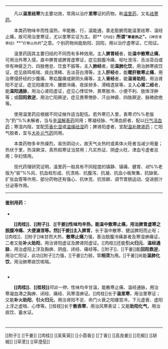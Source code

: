 ---
&emsp;&emsp;凡以**温里祛寒**为主要功效，常用以治疗**里寒**证的药物，称<ins>温里药</ins>，又名<ins>祛寒药</ins>。

&emsp;&emsp;本类药物味辛而性温热，辛能散、行，温能通，善走脏腑而能温里祛寒<dfn>、</dfn>温经止痛，故可用治里寒证，尤以里寒实证为主。即**`《内经》`**所谓“`寒者热之`”、**`《神农本草经》`**“`疗寒以热药`”之意。个别药物尚能助阳、回阳，用以治疗虚寒证，亡阳证。

&emsp;&emsp;温里药因其主要归经的不同而有多种效用。主入**脾胃经**者，能**温中散寒止痛**，可用治外寒入侵，直中脾胃或脾胃虚寒证，症见脘腹冷痛、呕吐泄泻、舌淡苔白或伴有神疲乏力、四肢倦怠、饮食不振等<dfn>。</dfn>主入**肺经**者，能**温肺化饮**，用治肺寒痰饮证，症见痰鸣咳喘、痰白清稀、舌淡苔白滑等<dfn>。</dfn>主入**肝经**者，能**暖肝散寒止痛**，用治寒侵肝经的少腹痛、寒疝腹痛或厥阴头痛等<dfn>。</dfn>主入**肾经**者，能**温肾助阳**，用治肾阳不足证，症见阳痿宫冷、腰膝冷痛、夜尿频多、滑精遗尿等<dfn>。</dfn>主入**心肾二经**者，能**温阳通脉**，用治心肾阳虚证，症见心悸怔忡、畏寒肢冷、小便不利、肢体浮肿等；或**回阳救逆**，用治亡阳厥逆，症见畏寒倦卧、汗出神疲、四肢厥逆、脉微欲绝等。

&emsp;&emsp;使用温里药应根据不同证候作适当配伍。若外寒已入里，表寒<dfn>仍</dfn>%%老版为“扔”%%未解者，当与<ins>辛温解表药</ins>同用；寒凝经脉、气滞血瘀者，配以<ins>行气活血药</ins>；寒湿内阻，宜配<ins>芳香化湿</ins>或<ins>温燥祛湿</ins>药；脾肾阳虚者，宜配<ins>温补脾肾药</ins>；亡阳气脱者，宜与<ins>大补元气药</ins>同用。

&emsp;&emsp;本类药物多辛热燥烈，易伤阴动火，故天气炎热时或素体火旺者当减少用量；热伏于里，热深厥深，真热假寒证当禁用；凡实热证、阴虚火旺、津血亏虚者忌用；孕妇慎用。

&emsp;&emsp;现代药理研究证明，温里药一般具有不同程度的镇静、镇痛、健胃、<dfn>祛</dfn>%%老版为“驱”%%风、抗血栓形成、抗溃疡、抗腹泻、抗凝、抗血小板聚集、抗缺氧、扩张血管等作用，部分药物还有强心、抗休克、抗惊厥、调节胃肠运动、促进胆汁分泌等作用。
___

#### 鉴别用药：
-
&emsp;&emsp;**[[肉桂]]**、**[[附子]]**、**[[干姜]]**性味均辛热，能温中散寒止痛，用治脾胃虚寒之脘腹冷痛、大便溏泄等。然[[干姜]]主入**脾胃**，长于温中散寒、健运脾阳而止呕；[[肉桂]]、[[附子]]味甘而大热，**散寒止痛**力强，善治脘腹冷痛甚者及寒湿痹痛证，二者又能**补火助阳**，用治肾阳虚证及脾肾阳虚证。[[肉桂]]还能**引火归元**、**温经通脉**<dfn>，</dfn>用治虚阳上浮及胸痹、阴疽、闭经、痛经等。[[附子]]、[[干姜]]能**回阳救逆**，用治亡阳证<dfn>，</dfn>此功[[附子]]力强，[[干姜]]力弱，常**相须**为用。[[干姜]]尚能**温肺化饮**，用治肺寒痰饮咳喘。<br></br>

-
&emsp;&emsp;**[[肉桂]]**、**[[桂枝]]**<dfn>同出一物，</dfn>性味均辛甘温，能散寒止痛、温经通脉，用治寒凝血滞之胸痹、闭经、痛经、风寒湿痹证。[[肉桂]]长于**温里寒**，用治里寒证；又能**补火助阳**，**引火归元**，用治肾阳不足、命门火衰之阳痿宫冷，下元虚衰、虚阳上浮之虚喘、心悸等。[[桂枝]]长于**散表寒**，用治风寒表证；又能**助阳化气**，用治痰饮、蓄水证。


#
***
[[附子]]
[[干姜]]
[[肉桂]]
[[吴茱萸]]
[[小茴香]]
[[丁香]]
[[高良姜]]
[[花椒]]
[[胡椒]]
[[荜茇]]
[[荜澄茄]]